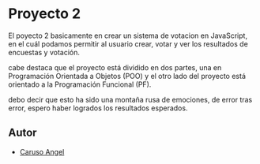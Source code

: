 
# Proyecto 2 

El poyecto 2 basicamente en crear un sistema de votacion en JavaScript, en el cuál podamos permitir al usuario crear, votar y ver los resultados de encuestas y votación.

cabe destaca que el proyecto está dividido en dos partes, una en Programación Orientada a Objetos (POO) y el otro lado del proyecto está orientado a la Programación Funcional (PF).

debo decir que esto ha sido una montaña rusa de emociones, de error tras error, espero haber logrados los resultados esperados.




## Autor

- [Caruso Angel](https://github.com/CarusoAngel)

